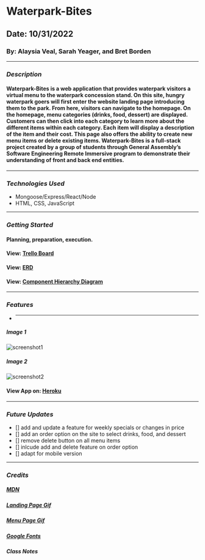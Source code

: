 # Waterpark-Bites

## Date: 10/31/2022

### By: Alaysia Veal, Sarah Yeager, and Bret Borden

---

### **_Description_**

#### Waterpark-Bites is a web application that provides waterpark visitors a virtual menu to the waterpark concession stand. On this site, hungry waterpark goers will first enter the website landing page introducing them to the park. From here, visitors can navigate to the homepage. On the homepage, menu categories (drinks, food, dessert) are displayed. Customers can then click into each category to learn more about the different items within each category. Each item will display a description of the item and their cost. This page also offers the ability to create new menu items or delete existing items. Waterpark-Bites is a full-stack project created by a group of students through General Assembly’s Software Engineering Remote Immersive program to demonstrate their understanding of front and back end entities.

---

### **_Technologies Used_**

- Mongoose/Express/React/Node
- HTML, CSS, JavaScript

---

### **_Getting Started_**

#### Planning, preparation, execution.

#### View: [Trello Board](https://trello.com/b/ZTNv4HLq/project-management)

#### View: [ERD](https://postimg.cc/62zFTgJX)

#### View: [Component Hierarchy Diagram](https://postimg.cc/kVLLD0pL)

---

### **_Features_**

- ***

##### Image 1

![screenshot1](url)

##### Image 2

![screenshot2](url)

#### View App on: [Heroku](herokuapp.com/)

---

### **_Future Updates_**

- [] add and update a feature for weekly specials or changes in price
- [] add an order option on the site to select drinks, food, and dessert
- [] remove delete button on all menu items
- [] inlcude add and delete feature on order option
- [] adapt for mobile version

---

### **_Credits_**

##### [MDN](https://developer.mozilla.org/en-US/)

##### [Landing Page Gif](https://developer.mozilla.org/en-US/)

##### [Menu Page Gif](https://developer.mozilla.org/en-US/)

##### [Google Fonts](https://developer.mozilla.org/en-US/)

##### Class Notes
